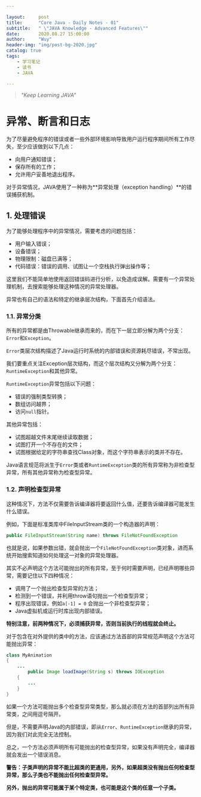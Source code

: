```yaml
---

layout:     post
title:      "Core Java - Daily Notes - 01"
subtitle:   " \"JAVA Knowledge - Advanced Features\""
date:       2020.08.27 15:00:00
author:     "Wuy"
header-img: "img/post-bg-2020.jpg"
catalog: true
tags:
    - 学习笔记
    - 读书
    - JAVA

---
```


> *"Keep Learning JAVA"*

# 异常、断言和日志

为了尽量避免程序的错误或者一些外部环境影响导致用户运行程序期间所有工作尽失，至少应该做到以下几点：

- 向用户通知错误；
- 保存所有的工作；
- 允许用户妥善地退出程序。

对于异常情况，JAVA使用了一种称为**异常处理（exception handling）**的错误捕获机制。

## 1. 处理错误

为了能够处理程序中的异常情况，需要考虑的问题包括：

- 用户输入错误；
- 设备错误；
- 物理限制：磁盘已满等；
- 代码错误：错误的调用、试图让一个空栈执行弹出操作等；

这里我们不能简单地使用返回错误码进行分析，以免造成误解。需要有一个异常处理机制，去搜索能够处理这种情况的异常处理器。

异常也有自己的语法和特定的继承层次结构，下面首先介绍语法。

### 1.1. 异常分类

所有的异常都是由Throwable继承而来的，而在下一层立即分解为两个分支：`Error`和`Exception`。

`Error`类层次结构描述了Java运行时系统的内部错误和资源耗尽错误，不常出现。

我们要重点关注Exception层次结构，而这个层次结构又分解为两个分支：`RuntimeException`和其他异常。

`RuntimeException`异常包括以下问题：

- 错误的强制类型转换；
- 数组访问越界；
- 访问`null`指针。

其他异常包括：

- 试图超越文件末尾继续读取数据；
- 试图打开一个不存在的文件；
- 试图根据给定的字符串查找Class对象，而这个字符串表示的类并不存在。

Java语言规范将派生于`Error`类或者`RuntimeException`类的所有异常称为非检查型异常，所有其他异常称为检查型异常。

### 1.2. 声明检查型异常

这种情况下，方法不仅需要告诉编译器将要返回什么值，还要告诉编译器可能发生什么错误。

例如，下面是标准类库中FileInputStream类的一个构造器的声明：

```java
public FileInputStream(String name) throws FileNotFoundException
```

也就是说，如果参数出错，就会抛出一个`FileNotFoundException`类对象，进而系统开始搜索知道如何处理这一对象的异常处理器。

其实不必声明这个方法可能抛出的所有异常，至于何时需要声明，已经声明哪些异常，需要记住以下四种情况：

- 调用了一个抛出检查型异常的方法；
- 检测到一个错误，并利用throw语句抛出一个检查型异常；
- 程序出现错误，例如`a[-1] = 0` 会抛出一个非检查型异常；
- Java虚拟机或运行时库出现内部错误。

**特别注意，前两种情况下，必须捕获异常，否则当前执行的线程就会终止。**

对于包含在对外提供的类中的方法，应该通过方法首部的异常规范声明这个方法可能抛出异常：

```java
class MyAnimation
{
    ...
        public Image loadImage(String s) throws IOException
    {
        ...
    }
}
```

如果一个方法可能抛出多个检查型异常类型，那么就必须在方法的首部列出所有异常类，之间用逗号隔开。

但是，不需要声明Java的内部错误，即从`Error`、`RuntimeException`继承的异常，因为我们对此完全无法控制。

总之，一个方法必须声明所有可能抛出的检查型异常，如果没有声明完全，编译器就会发出一个错误消息。

**警告：子类声明的异常不能比超类的更通用，另外，如果超类没有抛出任何检查型异常，那么子类也不能抛出任何检查型异常。**

**另外，抛出的异常可能属于某个特定类，也可能是这个类的任意一个子类。**